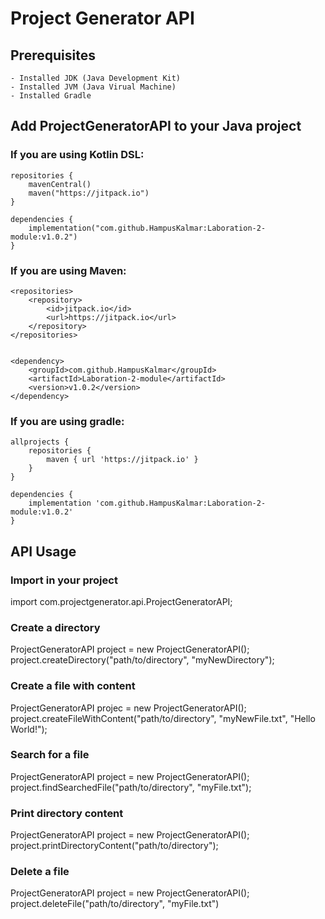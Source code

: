 # Project Generator API

## Prerequisites
	- Installed JDK (Java Development Kit)
	- Installed JVM (Java Virual Machine)
	- Installed Gradle

## Add ProjectGeneratorAPI to your Java project

### If you are using Kotlin DSL:
    repositories {
        mavenCentral()  
        maven("https://jitpack.io")
    }

    dependencies { 
        implementation("com.github.HampusKalmar:Laboration-2-module:v1.0.2")
    }

### If you are using Maven: 
    <repositories>
		<repository>
		    <id>jitpack.io</id>
		    <url>https://jitpack.io</url>
		</repository>
	</repositories>


    <dependency>
	    <groupId>com.github.HampusKalmar</groupId>
	    <artifactId>Laboration-2-module</artifactId>
	    <version>v1.0.2</version>
	</dependency>

### If you are using gradle: 
    allprojects {
		repositories {
			maven { url 'https://jitpack.io' }
		}
	}

    dependencies {
	    implementation 'com.github.HampusKalmar:Laboration-2-module:v1.0.2'
	}


## API Usage

### Import in your project
import com.projectgenerator.api.ProjectGeneratorAPI;

### Create a directory
ProjectGeneratorAPI project = new ProjectGeneratorAPI();
project.createDirectory("path/to/directory", "myNewDirectory");

### Create a file with content 
ProjectGeneratorAPI projec = new ProjectGeneratorAPI();
project.createFileWithContent("path/to/directory", "myNewFile.txt", "Hello World!");

### Search for a file
ProjectGeneratorAPI project = new ProjectGeneratorAPI();
project.findSearchedFile("path/to/directory", "myFile.txt");

### Print directory content
ProjectGeneratorAPI project = new ProjectGeneratorAPI();
project.printDirectoryContent("path/to/directory");

### Delete a file 
ProjectGeneratorAPI project = new ProjectGeneratorAPI();
project.deleteFile("path/to/directory", "myFile.txt")
